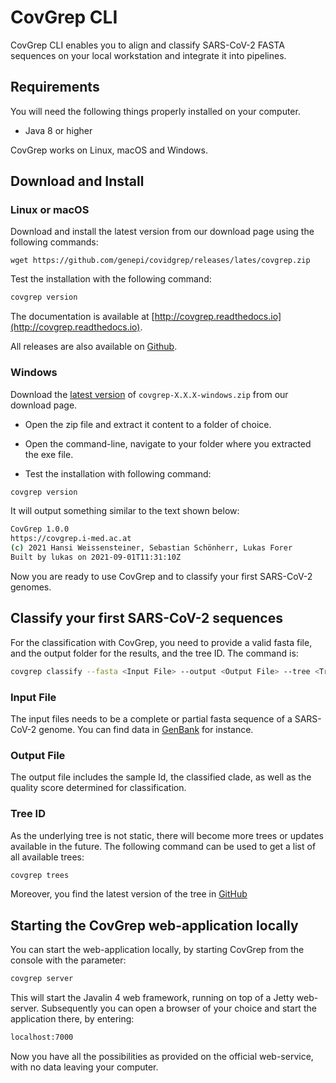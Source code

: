 # CovGrep CLI

CovGrep CLI enables you to align and classify SARS-CoV-2 FASTA sequences on your local workstation and integrate it into pipelines.


## Requirements


You will need the following things properly installed on your computer.

* Java 8 or higher

CovGrep works on Linux, macOS and Windows.

## Download and Install

### Linux or macOS

Download and install the latest version from our download page using the following commands:

```
wget https://github.com/genepi/covidgrep/releases/lates/covgrep.zip
```


Test the installation with the following command:

```sh
covgrep version
```

The documentation is available at [http://covgrep.readthedocs.io](http://covgrep.readthedocs.io).

All releases are also available on [Github](https://github.com/genepi/covgrep/releases).


### Windows

Download the [latest version](https://github.com/genepi/covgrep/releases/latest) of `covgrep-X.X.X-windows.zip` from our download page.

- Open the zip file and extract it content to a folder of choice.

- Open the command-line, navigate to your folder where you extracted the exe file.

- Test the installation with following command:

```sh
covgrep version
```

It will output something similar to the text shown below:

```sh
CovGrep 1.0.0
https://covgrep.i-med.ac.at
(c) 2021 Hansi Weissensteiner, Sebastian Schönherr, Lukas Forer
Built by lukas on 2021-09-01T11:31:10Z
```

Now you are ready to use CovGrep and to classify your first SARS-CoV-2 genomes.

## Classify your first SARS-CoV-2 sequences

For the classification with CovGrep, you need to provide a valid fasta file, and the output folder for the results, and the tree ID. The command is:

```sh
covgrep classify --fasta <Input File> --output <Output File> --tree <Tree Id>
```

### Input File

The input files needs to be a complete or partial fasta sequence of a SARS-CoV-2 genome. You can find data in [GenBank](https://www.ncbi.nlm.nih.gov/sars-cov-2/) for instance.

### Output File

The output file includes the sample Id, the classified clade, as well as the quality score determined for classification.

### Tree ID

As the underlying tree is not static, there will become more trees or updates available in the future. The following command can be used to get a list of all available trees:

```sh
covgrep trees
```

Moreover, you find the latest version of the tree in [GitHub](https://github.com/genepi/covgrep/blob/main/covgrep.yaml)

## Starting the CovGrep web-application locally

You can start the web-application locally, by starting CovGrep from the console with the parameter:

```sh
covgrep server
```
This will start the Javalin 4 web framework, running on top of a Jetty web-server. Subsequently you can open a browser of your choice and start the application there, by entering:

```sh
localhost:7000
```
Now you have all the possibilities as provided on the official web-service, with no data leaving your computer.
